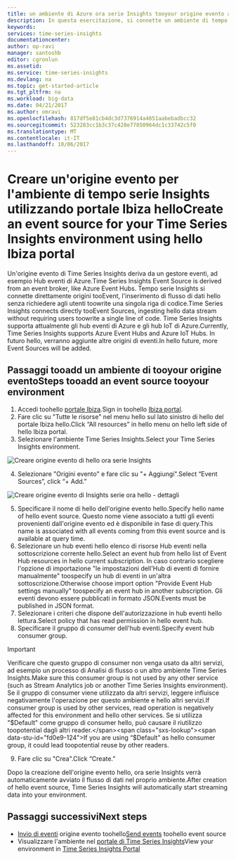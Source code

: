```yaml
---
title: un ambiente di Azure ora serie Insights tooyour origine evento aaaAdd | Documenti Microsoft
description: In questa esercitazione, si connette un ambiente di tempo serie Insights tooyour origine evento
keywords: 
services: time-series-insights
documentationcenter: 
author: op-ravi
manager: santoshb
editor: cgronlun
ms.assetid: 
ms.service: time-series-insights
ms.devlang: na
ms.topic: get-started-article
ms.tgt_pltfrm: na
ms.workload: big-data
ms.date: 04/21/2017
ms.author: omravi
ms.openlocfilehash: 817df5e81cb4dc3d7376914a4651aabebadbcc32
ms.sourcegitcommit: 523283cc1b3c37c428e77850964dc1c33742c5f0
ms.translationtype: MT
ms.contentlocale: it-IT
ms.lasthandoff: 10/06/2017
---
```

# <a name="create-an-event-source-for-your-time-series-insights-environment-using-hello-ibiza-portal"></a><span data-ttu-id="fd0e9-103">Creare un'origine evento per l'ambiente di tempo serie Insights utilizzando portale Ibiza hello</span><span class="sxs-lookup"><span data-stu-id="fd0e9-103">Create an event source for your Time Series Insights environment using hello Ibiza portal</span></span>

<span data-ttu-id="fd0e9-104">Un'origine evento di Time Series Insights deriva da un gestore eventi, ad esempio Hub eventi di Azure.</span><span class="sxs-lookup"><span data-stu-id="fd0e9-104">Time Series Insights Event Source is derived from an event broker, like Azure Event Hubs.</span></span> <span data-ttu-id="fd0e9-105">Tempo serie Insights si connette direttamente origini tooEvent, l'inserimento di flusso di dati hello senza richiedere agli utenti toowrite una singola riga di codice.</span><span class="sxs-lookup"><span data-stu-id="fd0e9-105">Time Series Insights connects directly tooEvent Sources, ingesting hello data stream without requiring users toowrite a single line of code.</span></span> <span data-ttu-id="fd0e9-106">Time Series Insights supporta attualmente gli hub eventi di Azure e gli hub IoT di Azure.</span><span class="sxs-lookup"><span data-stu-id="fd0e9-106">Currently, Time Series Insights supports Azure Event Hubs and Azure IoT Hubs.</span></span> <span data-ttu-id="fd0e9-107">In futuro hello, verranno aggiunte altre origini di eventi.</span><span class="sxs-lookup"><span data-stu-id="fd0e9-107">In hello future, more Event Sources will be added.</span></span>

## <a name="steps-tooadd-an-event-source-tooyour-environment"></a><span data-ttu-id="fd0e9-108">Passaggi tooadd un ambiente di tooyour origine evento</span><span class="sxs-lookup"><span data-stu-id="fd0e9-108">Steps tooadd an event source tooyour environment</span></span>

1.  <span data-ttu-id="fd0e9-109">Accedi toohello [portale Ibiza](https://portal.azure.com).</span><span class="sxs-lookup"><span data-stu-id="fd0e9-109">Sign in toohello [Ibiza portal](https://portal.azure.com).</span></span>
2.  <span data-ttu-id="fd0e9-110">Fare clic su "Tutte le risorse" nel menu hello sul lato sinistro di hello del portale Ibiza hello.</span><span class="sxs-lookup"><span data-stu-id="fd0e9-110">Click “All resources” in hello menu on hello left side of hello Ibiza portal.</span></span>
3.  <span data-ttu-id="fd0e9-111">Selezionare l'ambiente Time Series Insights.</span><span class="sxs-lookup"><span data-stu-id="fd0e9-111">Select your Time Series Insights environment.</span></span>

  ![Creare origine evento di hello ora serie Insights](media/add-event-source/getstarted-create-event-source-1.png)

4.  <span data-ttu-id="fd0e9-113">Selezionare "Origini evento" e fare clic su "+ Aggiungi".</span><span class="sxs-lookup"><span data-stu-id="fd0e9-113">Select “Event Sources”, click “+ Add.”</span></span>

  ![Creare origine evento di Insights serie ora hello - dettagli](media/add-event-source/getstarted-create-event-source-2.png)

5.  <span data-ttu-id="fd0e9-115">Specificare il nome di hello dell'origine evento hello.</span><span class="sxs-lookup"><span data-stu-id="fd0e9-115">Specify hello name of hello event source.</span></span> <span data-ttu-id="fd0e9-116">Questo nome viene associato a tutti gli eventi provenienti dall'origine evento ed è disponibile in fase di query.</span><span class="sxs-lookup"><span data-stu-id="fd0e9-116">This name is associated with all events coming from this event source and is available at query time.</span></span>
6.  <span data-ttu-id="fd0e9-117">Selezionare un hub eventi hello elenco di risorse Hub eventi nella sottoscrizione corrente hello.</span><span class="sxs-lookup"><span data-stu-id="fd0e9-117">Select an event hub from hello list of Event Hub resources in hello current subscription.</span></span> <span data-ttu-id="fd0e9-118">In caso contrario scegliere l'opzione di importazione "le impostazioni dell'Hub di eventi di fornire manualmente" toospecify un hub di eventi in un'altra sottoscrizione.</span><span class="sxs-lookup"><span data-stu-id="fd0e9-118">Otherwise choose import option "Provide Event Hub settings manually” toospecify an event hub in another subscription.</span></span> <span data-ttu-id="fd0e9-119">Gli eventi devono essere pubblicati in formato JSON.</span><span class="sxs-lookup"><span data-stu-id="fd0e9-119">Events must be published in JSON format.</span></span>
7.  <span data-ttu-id="fd0e9-120">Selezionare i criteri che dispone dell'autorizzazione in hub eventi hello lettura.</span><span class="sxs-lookup"><span data-stu-id="fd0e9-120">Select policy that has read permission in hello event hub.</span></span>
8.  <span data-ttu-id="fd0e9-121">Specificare il gruppo di consumer dell'hub eventi.</span><span class="sxs-lookup"><span data-stu-id="fd0e9-121">Specify event hub consumer group.</span></span>

  > [!IMPORTANT]
  > <span data-ttu-id="fd0e9-122">Verificare che questo gruppo di consumer non venga usato da altri servizi, ad esempio un processo di Analisi di flusso o un altro ambiente Time Series Insights.</span><span class="sxs-lookup"><span data-stu-id="fd0e9-122">Make sure this consumer group is not used by any other service (such as Stream Analytics job or another Time Series Insights environment).</span></span> <span data-ttu-id="fd0e9-123">Se il gruppo di consumer viene utilizzato da altri servizi, leggere influisce negativamente l'operazione per questo ambiente e hello altri servizi.</span><span class="sxs-lookup"><span data-stu-id="fd0e9-123">If consumer group is used by other services, read operation is negatively affected for this environment and hello other services.</span></span> <span data-ttu-id="fd0e9-124">Se si utilizza "$Default" come gruppo di consumer hello, può causare il riutilizzo toopotential dagli altri reader.</span><span class="sxs-lookup"><span data-stu-id="fd0e9-124">If you are using “$Default” as hello consumer group, it could lead toopotential reuse by other readers.</span></span>

9.  <span data-ttu-id="fd0e9-125">Fare clic su "Crea".</span><span class="sxs-lookup"><span data-stu-id="fd0e9-125">Click “Create.”</span></span>

<span data-ttu-id="fd0e9-126">Dopo la creazione dell'origine evento hello, ora serie Insights verrà automaticamente avviato il flusso di dati nel proprio ambiente.</span><span class="sxs-lookup"><span data-stu-id="fd0e9-126">After creation of hello event source, Time Series Insights will automatically start streaming data into your environment.</span></span>

## <a name="next-steps"></a><span data-ttu-id="fd0e9-127">Passaggi successivi</span><span class="sxs-lookup"><span data-stu-id="fd0e9-127">Next steps</span></span>

* <span data-ttu-id="fd0e9-128">[Invio di eventi](time-series-insights-send-events.md) origine evento toohello</span><span class="sxs-lookup"><span data-stu-id="fd0e9-128">[Send events](time-series-insights-send-events.md) toohello event source</span></span>
* <span data-ttu-id="fd0e9-129">Visualizzare l'ambiente nel [portale di Time Series Insights](https://insights.timeseries.azure.com)</span><span class="sxs-lookup"><span data-stu-id="fd0e9-129">View your environment in [Time Series Insights Portal](https://insights.timeseries.azure.com)</span></span>
